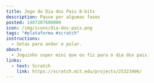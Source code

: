 ```yaml
---
title: Jogo do Dia dos Pais 8-bits
description: Passe por algumas fases
posted: 1407207600000
icon: /img/icons/dia-dos-pais.png
tags: "#plataforma #scratch"
instructions:
  - Setas para andar e pular.
about:
  - Joguinho super mini que eu fiz para o dia dos pais.
links:
  - text: Scratch
    link: https://scratch.mit.edu/projects/25323496/
---
```

<scratch url="https://scratch.mit.edu/projects/25323496/"></scratch>